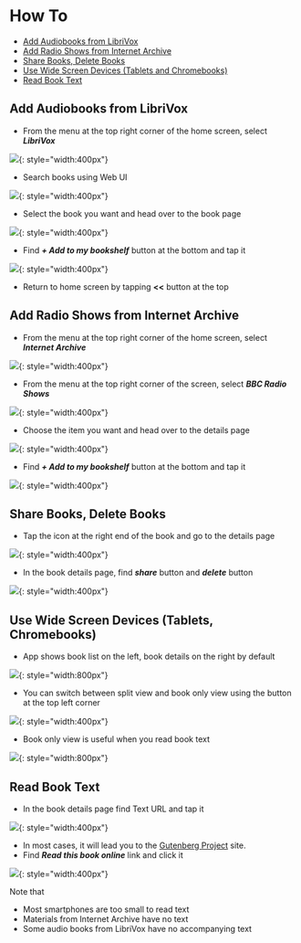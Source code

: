 # How To

* [Add Audiobooks from LibriVox](#add-audiobooks-from-librivox)
* [Add Radio Shows from Internet Archive](#add-radio-shows-from-internet-archive)
* [Share Books, Delete Books](#share-books-delete-books)
* [Use Wide Screen Devices (Tablets and Chromebooks)](#use-wide-screen-devices-tablets-chromebooks)
* [Read Book Text](#read-book-text)

## Add Audiobooks from LibriVox

* From the menu at the top right corner of the home screen,
select ***LibriVox***

![](./res/menu_librivox.png){: style="width:400px"}

* Search books using Web UI

![](./res/librivox_search.png){: style="width:400px"}

* Select the book you want and head over to the book page

![](./res/librivox_search_result.png){: style="width:400px"}

* Find ***+ Add to my bookshelf*** button at the bottom and tap it

![](./res/librivox_book_add.png){: style="width:400px"}

* Return to home screen by tapping **<<** button at the top

## Add Radio Shows from Internet Archive

* From the menu at the top right corner of the home screen,
select ***Internet Archive***

![](./res/menu_archive.png){: style="width:400px"}

* From the menu at the top right corner of the screen, select
***BBC Radio Shows***

![](./res/archive_bbc_radio.png){: style="width:400px"}

* Choose the item you want and head over to the details page

![](./res/bbc_radio_show.png){: style="width:400px"}

* Find ***+ Add to my bookshelf*** button at the bottom and tap it

![](./res/archive_item_add.png){: style="width:400px"}

## Share Books, Delete Books

* Tap the icon at the right end of the book and go to the details page

![](./res/book_detail_button.png){: style="width:400px"}

* In the book details page, find ***share*** button and ***delete*** button

![](./res/book_detail_page.png){: style="width:400px"}

## Use Wide Screen Devices (Tablets, Chromebooks)

* App shows book list on the left, book details on the right by default

![](./res/wide_screen_split_view.png){: style="width:800px"}

* You can switch between split view and book only view using the button
at the top left corner

![](./res/screen_selector.png){: style="width:400px"}

* Book only view is useful when you read book text

![](./res/book_only_view.png){: style="width:800px"}

## Read Book Text

* In the book details page find Text URL and tap it

![](./res/book_text_url.png){: style="width:400px"}

* In most cases, it will lead you to the [Gutenberg Project](https://gutenberg.org/) site.
* Find ***Read this book online*** link and click it

![](./res/actual_text_link.png){: style="width:400px"}


Note that 

* Most smartphones are too small to read text
* Materials from Internet Archive have no text
* Some audio books from LibriVox have no accompanying text